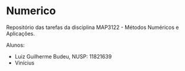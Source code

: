 # Numerico
Repositório das tarefas da disciplina MAP3122 - Métodos Numéricos e Aplicações.

Alunos:
 - Luiz Guilherme Budeu, NUSP: 11821639
 - Vinícius